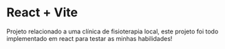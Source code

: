 # React + Vite

Projeto relacionado a uma clínica de fisioterapia local, este projeto foi todo implementado em react para testar as minhas habilidades!
